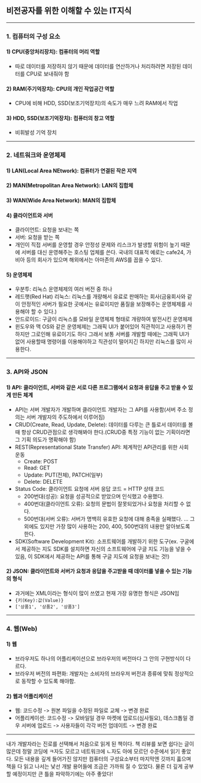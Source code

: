 
## 비전공자를 위한 이해할 수 있는 IT지식
---
### 1. 컴퓨터의 구성 요소
#### 1) CPU(중앙처리장치): 컴퓨터의 머리 역할
  - 따로 데이터를 저장하지 않기 때문에 데이터를 연산하거나 처리하려면 저장된 데이터를 CPU로 보내줘야 함
#### 2) RAM(주기억장치): CPU의 개인 작업공간 역할
  - CPU에 비해 HDD, SSD(보조기억장치)의 속도가 매우 느려 RAM에서 작업
#### 3) HDD, SSD(보조기억장치): 컴퓨터의 창고 역할
  - 비휘발성 기억 장치
---
### 2. 네트워크와 운영체제
#### 1) LAN(Local Area NEtwork): 컴퓨터가 연결된 작은 지역
#### 2) MAN(Metropolitan Area Network): LAN의 집합체
#### 3) WAN(Wide Area Network): MAN의 집합체
#### 4) 클라이언트와 서버
  - 클라이언트: 요청을 보내는 쪽
  - 서버: 요청을 받는 쪽
  - 개인이 직접 서버를 운영할 경우 안정성 문제와 리스크가 발생할 위험이 높기 때문에 서버를 대신 운영해주는 호스팅 업체를 쓴다. 국내의 대표적 예로는 cafe24, 가비아 등의 회사가 있으며 해외에서는 아마존의 AWS를 꼽을 수 있다.    
#### 5) 운영체제
  - 우분투: 리눅스 운영체제의 여러 버전 중 하나
  - 레드햇(Red Hat) 리눅스: 리눅스를 개량해서 유료로 판매하는 회사(금융회사와 같이 안정적인 서버가 필요한 곳에서는 유료이지만 품질을 보장해주는 운영체제를 사용해야 할 수 있다.)
  - 안드로이드: 구글이 리눅스를 모바일 운영체제 형태로 개량하여 발전시킨 운영체제
  - 윈도우와 맥 OS와 같은 운영체제는 그래픽 UI가 붙어있어 직관적이고 사용하기 편하지만 그로인해 유료이기도 하다 그래서 보통 서버를 개발할 때에는 그래픽 UI가 없어 사용할때 명령어를 이용해야하고 직관성이 떨어지긴 하지만 리눅스를 많이 사용한다.
---  
### 3. API와 JSON
#### 1) API: 클라이언트, 서버와 같은 서로 다른 프로그램에서 요청과 응답을 주고 받을 수 있게 만든 체계
  - API는 서버 개발자가 개발하며 클라이언트 개발자는 그 API를 사용함(서버 주소 정의는 서버 개발자의 주도하에서 이루어짐)
  - CRUD(Create, Read, Update, Delete): 데이터를 다루는 큰 틀로서 데이터를 볼때 항상 CRUD관점으로 생각해봐야 한다.(CRUD중 특정 기능이 없는 기획이라면 그 기획 의도가 명확해야 함)
  - REST(Representational State Transfer) API: 체계적인 API관리를 위한 사회 운동
    - Create: POST 
    - Read: GET
    - Update: PUT(전체), PATCH(일부)
    - Delete: DELETE
  - Status Code: 클라이언트 요청에 서버 응답 코드 = HTTP 상태 코드
    - 200번대(성공): 요청을 성공적으로 받았으며 인식했고 수용했다.
    - 400번대(클라이언트 오류): 요청의 문법이 잘못되었거나 요청을 처리할 수 없다. 
    - 500번대(서버 오류): 서버가 명백히 유효한 요청에 대해 충족을 실패했다.
      ... 그 외에도 있지만 가장 많이 사용하는 200, 400, 500번대의 내용만 알아보도록 한다.  
  - SDK(Software Development Kit): 소프트웨어를 개발하기 위한 도구(ex. 구굴에서 제공하는 지도 SDK를 설치하면 자신의 소프트웨어에 구글 지도 기능을 넣을 수 있음, 이 SDK에서 제공하는 API를 통해 구글 지도에 요청을 보내는 것!)
#### 2) JSON: 클라이언트와 서버가 요청과 응답을 주고받을 때 데이터를 넣을 수 있는 기능의 형식
  - 과거에는 XML이라는 형식이 많이 쓰였고 현재 가장 유명한 형식은 JSON임
  - `{키(Key):값(Value)}`
  - `['상품1', '상품2', '상품3']`
---
### 4. 웹(Web)
#### 1) 웹
  - 브라우저도 하나의 어플리케이션으로 브라우저의 버전마다 그 안의 구현방식이 다르다. 
  - 브라우저 버전의 파편화: 개발자는 소비자의 브라우저 버전과 종류에 맞춰 정상적으로 동작할 수 있도록 해야함. 
#### 2) 웹과 어플리케이션
 - 웹: 코드수정 -> 원본 파일을 수정된 파일로 교체 -> 변경 완료
 - 어플리케이션: 코드수정 -> 모바일일 경우 마켓에 업로드(심사필요), 데스크톱일 경우 서버에 업로드 -> 사용자들이 각각 버전 업데이트 -> 변경 완료
 
---
  
내가 개발자라는 진로를 선택해서 처음으로 읽게 된 책이다. 책 리뷰를 보면 쉽다는 글이 많은데 정말 코딩에 ㅋ자도 모르고 네트워크에 ㄴ자도 아에 모르던 수준에서 읽기 좋았다. 모든 내용을 깊게 들어가진 않지만 컴퓨터의 구성요소부터 마지막엔 깃까지 훓으며 책을 다 읽고 나서는 낯선 개발 용어들에 조금은 가까워 질 수 있었다. 물론 더 깊게 공부할 예정이지만 큰 틀을 파악하기에는 아주 좋았다! 
